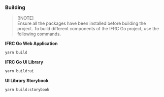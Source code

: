 ### Building

> [!NOTE]\
> Ensure all the packages have been installed before building the project.
To build different components of the IFRC Go project, use the following commands.

**IFRC Go Web Application**
  ```bash
  yarn build
  ```

**IFRC Go UI Library**
  ```bash
  yarn build:ui
  ```

**UI Library Storybook**
  ```bash
  yarn build:storybook
  ```
